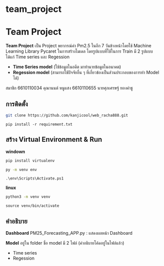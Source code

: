 # team_project
# Team Project
**Team Project** เป็น Project พยากรณ์ค่า Pm2.5 ในอีก 7 วันข้างหน้าโดยใช้ Machine Learning Library  Pycaret ในการสร้างโมเดล โดยรูปแบบที่ใช้ในการ Train มี 2 รูปแบบ
ได้แก่ Time series และ Regession
 - **Time Series model** (ใช้ข้อมูลในอดีต มาทำนายข้อมูลในอนาคต)
 -  **Regession model** (สามารถใช้ปัจจัยอื่น ๆ ที่เกี่ยวข้องเป็นส่วนประกอบของการทำ Model ได้)

สมาชิก
6610110034 คุณานนต์ หนูแสง 
6610110655 นายศุภเศรษฐ์ ทองคำชู



## การติดตั้ง 
``` bash
git clone https://github.com/kanjicool/web_racha888.git
```
```
pip install -r requirement.txt
```
##  สร้าง Virtual Environment & Run

**windown**
``` bash
pip install virtualenv

py -m venv env
```
```
.\env\Scripts\Activate.ps1
```
**linux**
``` bash
python3 -m venv venv
```
```
source venv/bin/activate
```

##  คำอธิบาย
**Dashboard**
PM25_Forecasting_APP.py  : แสดงผลหน้า Dashboard

**Model**
อยู่ใน folder ชื่อ model มี 2 ไฟล์ (คำอธิบายโค้ดอยู่ในไฟล์แล้ว)
 - Time series
 - Regession


